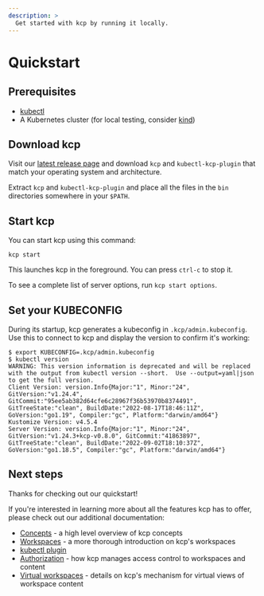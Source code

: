 ```yaml
---
description: >
  Get started with kcp by running it locally.
---
```


# Quickstart

## Prerequisites

- [kubectl](https://kubernetes.io/docs/tasks/tools/#kubectl)
- A Kubernetes cluster (for local testing, consider [kind](http://kind.sigs.k8s.io))

## Download kcp

Visit our [latest release page](https://github.com/kcp-dev/kcp/releases/latest) and download `kcp`
and `kubectl-kcp-plugin` that match your operating system and architecture.

Extract `kcp` and `kubectl-kcp-plugin` and place all the files in the `bin` directories somewhere in your `$PATH`.

## Start kcp

You can start kcp using this command:

```shell
kcp start
```

This launches kcp in the foreground. You can press `ctrl-c` to stop it.

To see a complete list of server options, run `kcp start options`.

## Set your KUBECONFIG

During its startup, kcp generates a kubeconfig in `.kcp/admin.kubeconfig`. Use this to connect to kcp and display the
version to confirm it's working:

```shell
$ export KUBECONFIG=.kcp/admin.kubeconfig
$ kubectl version
WARNING: This version information is deprecated and will be replaced with the output from kubectl version --short.  Use --output=yaml|json to get the full version.
Client Version: version.Info{Major:"1", Minor:"24", GitVersion:"v1.24.4", GitCommit:"95ee5ab382d64cfe6c28967f36b53970b8374491", GitTreeState:"clean", BuildDate:"2022-08-17T18:46:11Z", GoVersion:"go1.19", Compiler:"gc", Platform:"darwin/amd64"}
Kustomize Version: v4.5.4
Server Version: version.Info{Major:"1", Minor:"24", GitVersion:"v1.24.3+kcp-v0.8.0", GitCommit:"41863897", GitTreeState:"clean", BuildDate:"2022-09-02T18:10:37Z", GoVersion:"go1.18.5", Compiler:"gc", Platform:"darwin/amd64"}
```

## Next steps

Thanks for checking out our quickstart!

If you're interested in learning more about all the features kcp has to offer, please check out our additional
documentation:

- [Concepts](../concepts/index.md) - a high level overview of kcp concepts
- [Workspaces](../concepts/workspaces.md) - a more thorough introduction on kcp's workspaces
- [kubectl plugin](./kubectl-plugin.md)
- [Authorization](../concepts/authorization.md) - how kcp manages access control to workspaces and content
- [Virtual workspaces](../concepts/virtual-workspaces.md) - details on kcp's mechanism for virtual views of workspace content
